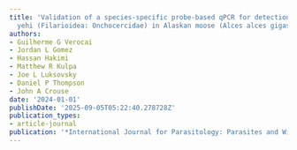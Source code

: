 ```yaml
---
title: 'Validation of a species-specific probe-based qPCR for detection of Setaria
  yehi (Filarioidea: Onchocercidae) in Alaskan moose (Alces alces gigas)'
authors:
- Guilherme G Verocai
- Jordan L Gomez
- Hassan Hakimi
- Matthew R Kulpa
- Joe L Luksovsky
- Daniel P Thompson
- John A Crouse
date: '2024-01-01'
publishDate: '2025-09-05T05:22:40.278728Z'
publication_types:
- article-journal
publication: '*International Journal for Parasitology: Parasites and Wildlife*'
---
```

